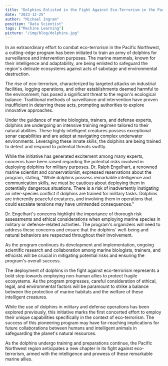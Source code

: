 ```yaml
---
title: "Dolphins Enlisted in the Fight Against Eco-Terrorism in the Pacific Northwest"
date: "2023-12-25"
author: "Michael Ingram"
position: "Data Scientist"
tags: ["Machine Learning"]
picture: "/img/blog/dolphins.jpg"
---
```


In an extraordinary effort to combat eco-terrorism in the Pacific Northwest, a cutting-edge program has been initiated to train an army of dolphins for surveillance and intervention purposes. The marine mammals, known for their intelligence and adaptability, are being enlisted to safeguard the region's delicate ecosystems against acts of sabotage and environmental destruction.

The rise of eco-terrorism, characterized by targeted attacks on industrial facilities, logging operations, and other establishments deemed harmful to the environment, has posed a significant threat to the region's ecological balance. Traditional methods of surveillance and intervention have proven insufficient in deterring these acts, prompting authorities to explore innovative approaches.

Under the guidance of marine biologists, trainers, and defense experts, dolphins are undergoing an intensive training regimen tailored to their natural abilities. These highly intelligent creatures possess exceptional sonar capabilities and are adept at navigating complex underwater environments. Leveraging these innate skills, the dolphins are being trained to detect and respond to potential threats swiftly.

While the initiative has generated excitement among many experts, concerns have been raised regarding the potential risks involved in deploying dolphins for military purposes. Dr. Ralph Engelhart, a renowned marine scientist and conservationist, expressed reservations about the program, stating, "While dolphins possess remarkable intelligence and communication skills, we must be cautious about deploying them in potentially dangerous situations. There is a risk of inadvertently instigating an inter-species conflict if dolphins are trained for military tasks. Dolphins are inherently peaceful creatures, and involving them in operations that could escalate tensions may have unintended consequences."

Dr. Engelhart's concerns highlight the importance of thorough risk assessments and ethical considerations when employing marine species in military or defense-related activities. The program's organizers will need to address these concerns and ensure that the dolphins' well-being and natural behaviors are respected throughout their involvement.

As the program continues its development and implementation, ongoing scientific research and collaboration among marine biologists, trainers, and ethicists will be crucial in mitigating potential risks and ensuring the program's overall success.

The deployment of dolphins in the fight against eco-terrorism represents a bold step towards employing non-human allies to protect fragile ecosystems. As the program progresses, careful consideration of ethical, legal, and environmental factors will be paramount to strike a balance between the protection of marine habitats and the welfare of these intelligent creatures.

While the use of dolphins in military and defense operations has been explored previously, this initiative marks the first concerted effort to employ their unique capabilities specifically in the context of eco-terrorism. The success of this pioneering program may have far-reaching implications for future collaborations between humans and intelligent animals in safeguarding the planet's natural resources.

As the dolphins undergo training and preparations continue, the Pacific Northwest region anticipates a new chapter in its fight against eco-terrorism, armed with the intelligence and prowess of these remarkable marine allies.
